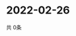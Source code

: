 # 2022-02-26
  共 0条

  <!-- BEGIN -->
  <!-- 最后更新时间Sat Feb 26 2022 01:48:48 GMT+0000 (Coordinated Universal Time) -->
  
  <!-- END -->
  
  